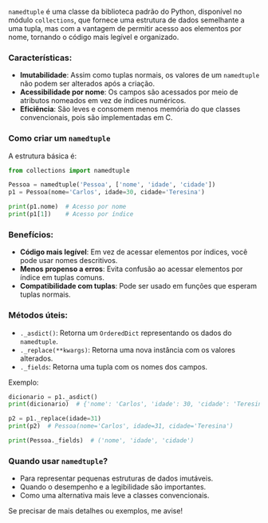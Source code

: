 `namedtuple` é uma classe da biblioteca padrão do Python, disponível no módulo `collections`, que fornece uma estrutura de dados semelhante a uma tupla, mas com a vantagem de permitir acesso aos elementos por nome, tornando o código mais legível e organizado.

### Características:

- **Imutabilidade**: Assim como tuplas normais, os valores de um `namedtuple` não podem ser alterados após a criação.
- **Acessibilidade por nome**: Os campos são acessados por meio de atributos nomeados em vez de índices numéricos.
- **Eficiência**: São leves e consomem menos memória do que classes convencionais, pois são implementadas em C.

### Como criar um `namedtuple`

A estrutura básica é:

```python
from collections import namedtuple

Pessoa = namedtuple('Pessoa', ['nome', 'idade', 'cidade'])
p1 = Pessoa(nome='Carlos', idade=30, cidade='Teresina')

print(p1.nome)  # Acesso por nome
print(p1[1])    # Acesso por índice
```

### Benefícios:

- **Código mais legível**: Em vez de acessar elementos por índices, você pode usar nomes descritivos.
- **Menos propenso a erros**: Evita confusão ao acessar elementos por índice em tuplas comuns.
- **Compatibilidade com tuplas**: Pode ser usado em funções que esperam tuplas normais.

### Métodos úteis:

- `._asdict()`: Retorna um `OrderedDict` representando os dados do `namedtuple`.
- `._replace(**kwargs)`: Retorna uma nova instância com os valores alterados.
- `._fields`: Retorna uma tupla com os nomes dos campos.

Exemplo:

```python
dicionario = p1._asdict()
print(dicionario)  # {'nome': 'Carlos', 'idade': 30, 'cidade': 'Teresina'}

p2 = p1._replace(idade=31)
print(p2)  # Pessoa(nome='Carlos', idade=31, cidade='Teresina')

print(Pessoa._fields)  # ('nome', 'idade', 'cidade')
```

### Quando usar `namedtuple`?

- Para representar pequenas estruturas de dados imutáveis.
- Quando o desempenho e a legibilidade são importantes.
- Como uma alternativa mais leve a classes convencionais.

Se precisar de mais detalhes ou exemplos, me avise!
